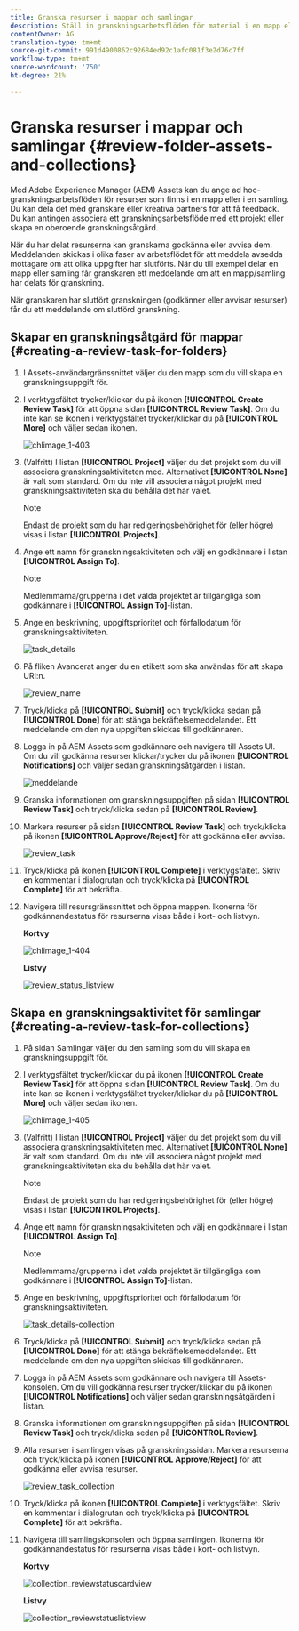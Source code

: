 ```yaml
---
title: Granska resurser i mappar och samlingar
description: Ställ in granskningsarbetsflöden för material i en mapp eller en samling och dela dem med granskare eller kreativa partners för att få feedback.
contentOwner: AG
translation-type: tm+mt
source-git-commit: 991d4900862c92684ed92c1afc081f3e2d76c7ff
workflow-type: tm+mt
source-wordcount: '750'
ht-degree: 21%

---
```



# Granska resurser i mappar och samlingar {#review-folder-assets-and-collections}

Med Adobe Experience Manager (AEM) Assets kan du ange ad hoc-granskningsarbetsflöden för resurser som finns i en mapp eller i en samling. Du kan dela det med granskare eller kreativa partners för att få feedback. Du kan antingen associera ett granskningsarbetsflöde med ett projekt eller skapa en oberoende granskningsåtgärd.

När du har delat resurserna kan granskarna godkänna eller avvisa dem. Meddelanden skickas i olika faser av arbetsflödet för att meddela avsedda mottagare om att olika uppgifter har slutförts. När du till exempel delar en mapp eller samling får granskaren ett meddelande om att en mapp/samling har delats för granskning.

När granskaren har slutfört granskningen (godkänner eller avvisar resurser) får du ett meddelande om slutförd granskning.

## Skapar en granskningsåtgärd för mappar {#creating-a-review-task-for-folders}

1. I Assets-användargränssnittet väljer du den mapp som du vill skapa en granskningsuppgift för.
1. I verktygsfältet trycker/klickar du på ikonen **[!UICONTROL Create Review Task]** för att öppna sidan **[!UICONTROL Review Task]**. Om du inte kan se ikonen i verktygsfältet trycker/klickar du på **[!UICONTROL More]** och väljer sedan ikonen.

   ![chlimage_1-403](assets/chlimage_1-403.png)

1. (Valfritt) I listan **[!UICONTROL Project]** väljer du det projekt som du vill associera granskningsaktiviteten med. Alternativet **[!UICONTROL None]** är valt som standard. Om du inte vill associera något projekt med granskningsaktiviteten ska du behålla det här valet.

   >[!NOTE]
   >
   >Endast de projekt som du har redigeringsbehörighet för (eller högre) visas i listan **[!UICONTROL Projects]**.

1. Ange ett namn för granskningsaktiviteten och välj en godkännare i listan **[!UICONTROL Assign To]**.

   >[!NOTE]
   >
   >Medlemmarna/grupperna i det valda projektet är tillgängliga som godkännare i **[!UICONTROL Assign To]**-listan.

1. Ange en beskrivning, uppgiftsprioritet och förfallodatum för granskningsaktiviteten.

   ![task_details](assets/task_details.png)

1. På fliken Avancerat anger du en etikett som ska användas för att skapa URI:n.

   ![review_name](assets/review_name.png)

1. Tryck/klicka på **[!UICONTROL Submit]** och tryck/klicka sedan på **[!UICONTROL Done]** för att stänga bekräftelsemeddelandet. Ett meddelande om den nya uppgiften skickas till godkännaren.
1. Logga in på AEM Assets som godkännare och navigera till Assets UI. Om du vill godkänna resurser klickar/trycker du på ikonen **[!UICONTROL Notifications]** och väljer sedan granskningsåtgärden i listan.

   ![meddelande](assets/notification.png)

1. Granska informationen om granskningsuppgiften på sidan **[!UICONTROL Review Task]** och tryck/klicka sedan på **[!UICONTROL Review]**.
1. Markera resurser på sidan **[!UICONTROL Review Task]** och tryck/klicka på ikonen **[!UICONTROL Approve/Reject]** för att godkänna eller avvisa.

   ![review_task](assets/review_task.png)

1. Tryck/klicka på ikonen **[!UICONTROL Complete]** i verktygsfältet. Skriv en kommentar i dialogrutan och tryck/klicka på **[!UICONTROL Complete]** för att bekräfta.
1. Navigera till resursgränssnittet och öppna mappen. Ikonerna för godkännandestatus för resurserna visas både i kort- och listvyn.

   **Kortvy**

   ![chlimage_1-404](assets/chlimage_1-404.png)

   **Listvy**

   ![review_status_listview](assets/review_status_listview.png)

## Skapa en granskningsaktivitet för samlingar {#creating-a-review-task-for-collections}

1. På sidan Samlingar väljer du den samling som du vill skapa en granskningsuppgift för.
1. I verktygsfältet trycker/klickar du på ikonen **[!UICONTROL Create Review Task]** för att öppna sidan **[!UICONTROL Review Task]**. Om du inte kan se ikonen i verktygsfältet trycker/klickar du på **[!UICONTROL More]** och väljer sedan ikonen.

   ![chlimage_1-405](assets/chlimage_1-405.png)

1. (Valfritt) I listan **[!UICONTROL Project]** väljer du det projekt som du vill associera granskningsaktiviteten med. Alternativet **[!UICONTROL None]** är valt som standard. Om du inte vill associera något projekt med granskningsaktiviteten ska du behålla det här valet.

   >[!NOTE]
   >
   >Endast de projekt som du har redigeringsbehörighet för (eller högre) visas i listan **[!UICONTROL Projects]**.

1. Ange ett namn för granskningsaktiviteten och välj en godkännare i listan **[!UICONTROL Assign To]**.

   >[!NOTE]
   >
   >Medlemmarna/grupperna i det valda projektet är tillgängliga som godkännare i **[!UICONTROL Assign To]**-listan.

1. Ange en beskrivning, uppgiftsprioritet och förfallodatum för granskningsaktiviteten.

   ![task_details-collection](assets/task_details-collection.png)

1. Tryck/klicka på **[!UICONTROL Submit]** och tryck/klicka sedan på **[!UICONTROL Done]** för att stänga bekräftelsemeddelandet. Ett meddelande om den nya uppgiften skickas till godkännaren.
1. Logga in på AEM Assets som godkännare och navigera till Assets-konsolen. Om du vill godkänna resurser trycker/klickar du på ikonen **[!UICONTROL Notifications]** och väljer sedan granskningsåtgärden i listan.
1. Granska informationen om granskningsuppgiften på sidan **[!UICONTROL Review Task]** och tryck/klicka sedan på **[!UICONTROL Review]**.
1. Alla resurser i samlingen visas på granskningssidan. Markera resurserna och tryck/klicka på ikonen **[!UICONTROL Approve/Reject]** för att godkänna eller avvisa resurser.

   ![review_task_collection](assets/review_task_collection.png)

1. Tryck/klicka på ikonen **[!UICONTROL Complete]** i verktygsfältet. Skriv en kommentar i dialogrutan och tryck/klicka på **[!UICONTROL Complete]** för att bekräfta.
1. Navigera till samlingskonsolen och öppna samlingen. Ikonerna för godkännandestatus för resurserna visas både i kort- och listvyn.

   **Kortvy**

   ![collection_reviewstatuscardview](assets/collection_reviewstatuscardview.png)

   **Listvy**

   ![collection_reviewstatuslistview](assets/collection_reviewstatuslistview.png)

